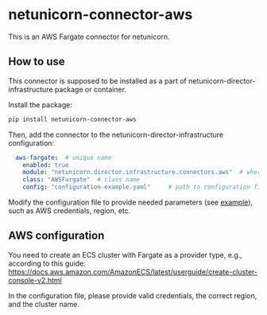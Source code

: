 # netunicorn-connector-aws
This is an AWS Fargate connector for netunicorn.

## How to use
This connector is supposed to be installed as a part of netunicorn-director-infrastructure package or container.

Install the package:
```bash
pip install netunicorn-connector-aws
```

Then, add the connector to the netunicorn-director-infrastructure configuration:
```yaml
  aws-fargate:  # unique name
    enabled: true
    module: "netunicorn.director.infrastructure.connectors.aws"  # where to import from
    class: "AWSFargate"  # class name
    config: "configuration-example.yaml"     # path to configuration file
```

Modify the configuration file to provide needed parameters (see [example](configuration-example.yaml)), such as
AWS credentials, region, etc.

## AWS configuration
You need to create an ECS cluster with Fargate as a provider type, e.g., according to this guide: https://docs.aws.amazon.com/AmazonECS/latest/userguide/create-cluster-console-v2.html

In the configuration file, please provide valid credentials, the correct region, and the cluster name.
